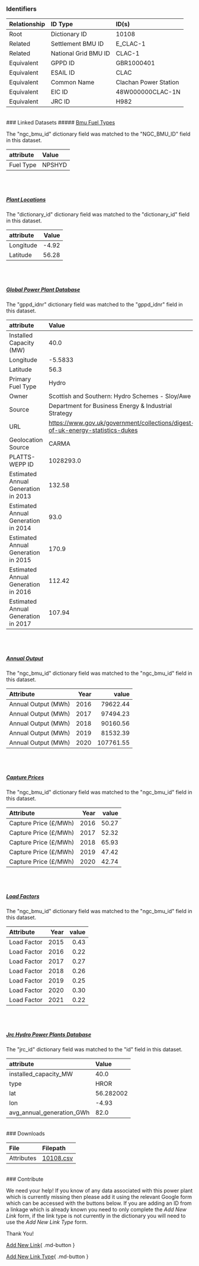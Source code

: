 ### Identifiers

| Relationship   | ID Type              | ID(s)                 |
|:---------------|:---------------------|:----------------------|
| Root           | Dictionary ID        | 10108                 |
| Related        | Settlement BMU ID    | E_CLAC-1              |
| Related        | National Grid BMU ID | CLAC-1                |
| Equivalent     | GPPD ID              | GBR1000401            |
| Equivalent     | ESAIL ID             | CLAC                  |
| Equivalent     | Common Name          | Clachan Power Station |
| Equivalent     | EIC ID               | 48W000000CLAC-1N      |
| Equivalent     | JRC ID               | H982                  |

<br>
### Linked Datasets
##### <a href="https://osuked.github.io/Power-Station-Dictionary/datasets/bmu-fuel-types">Bmu Fuel Types</a>



The "ngc_bmu_id" dictionary field was matched to the "NGC_BMU_ID" field in this dataset.

| attribute   | Value   |
|:------------|:--------|
| Fuel Type   | NPSHYD  |

<br><br>
##### <a href="https://osuked.github.io/Power-Station-Dictionary/datasets/plant-locations">Plant Locations</a>



The "dictionary_id" dictionary field was matched to the "dictionary_id" field in this dataset.

| attribute   |   Value |
|:------------|--------:|
| Longitude   |   -4.92 |
| Latitude    |   56.28 |

<br><br>
##### <a href="https://osuked.github.io/Power-Station-Dictionary/datasets/global-power-plant-database">Global Power Plant Database</a>



The "gppd_idnr" dictionary field was matched to the "gppd_idnr" field in this dataset.

| attribute                           | Value                                                                          |
|:------------------------------------|:-------------------------------------------------------------------------------|
| Installed Capacity (MW)             | 40.0                                                                           |
| Longitude                           | -5.5833                                                                        |
| Latitude                            | 56.3                                                                           |
| Primary Fuel Type                   | Hydro                                                                          |
| Owner                               | Scottish and Southern: Hydro Schemes - Sloy/Awe                                |
| Source                              | Department for Business Energy & Industrial Strategy                           |
| URL                                 | https://www.gov.uk/government/collections/digest-of-uk-energy-statistics-dukes |
| Geolocation Source                  | CARMA                                                                          |
| PLATTS-WEPP ID                      | 1028293.0                                                                      |
| Estimated Annual Generation in 2013 | 132.58                                                                         |
| Estimated Annual Generation in 2014 | 93.0                                                                           |
| Estimated Annual Generation in 2015 | 170.9                                                                          |
| Estimated Annual Generation in 2016 | 112.42                                                                         |
| Estimated Annual Generation in 2017 | 107.94                                                                         |

<br><br>
##### <a href="https://osuked.github.io/Power-Station-Dictionary/datasets/annual-output">Annual Output</a>



The "ngc_bmu_id" dictionary field was matched to the "ngc_bmu_id" field in this dataset.

| Attribute           |   Year |     value |
|:--------------------|-------:|----------:|
| Annual Output (MWh) |   2016 |  79622.44 |
| Annual Output (MWh) |   2017 |  97494.23 |
| Annual Output (MWh) |   2018 |  90160.56 |
| Annual Output (MWh) |   2019 |  81532.39 |
| Annual Output (MWh) |   2020 | 107761.55 |

<br><br>
##### <a href="https://osuked.github.io/Power-Station-Dictionary/datasets/capture-prices">Capture Prices</a>



The "ngc_bmu_id" dictionary field was matched to the "ngc_bmu_id" field in this dataset.

| Attribute             |   Year |   value |
|:----------------------|-------:|--------:|
| Capture Price (£/MWh) |   2016 |   50.27 |
| Capture Price (£/MWh) |   2017 |   52.32 |
| Capture Price (£/MWh) |   2018 |   65.93 |
| Capture Price (£/MWh) |   2019 |   47.42 |
| Capture Price (£/MWh) |   2020 |   42.74 |

<br><br>
##### <a href="https://osuked.github.io/Power-Station-Dictionary/datasets/load-factors">Load Factors</a>



The "ngc_bmu_id" dictionary field was matched to the "ngc_bmu_id" field in this dataset.

| Attribute   |   Year |   value |
|:------------|-------:|--------:|
| Load Factor |   2015 |    0.43 |
| Load Factor |   2016 |    0.22 |
| Load Factor |   2017 |    0.27 |
| Load Factor |   2018 |    0.26 |
| Load Factor |   2019 |    0.25 |
| Load Factor |   2020 |    0.30 |
| Load Factor |   2021 |    0.22 |

<br><br>
##### <a href="https://osuked.github.io/Power-Station-Dictionary/datasets/jrc-hydro-power-plants-database">Jrc Hydro Power Plants Database</a>



The "jrc_id" dictionary field was matched to the "id" field in this dataset.

| attribute                 | Value     |
|:--------------------------|:----------|
| installed_capacity_MW     | 40.0      |
| type                      | HROR      |
| lat                       | 56.282002 |
| lon                       | -4.93     |
| avg_annual_generation_GWh | 82.0      |


<br>
### Downloads


| File       | Filepath                                                                              |
|:-----------|:--------------------------------------------------------------------------------------|
| Attributes | [10108.csv](https://osuked.github.io/Power-Station-Dictionary/object_attrs/10108.csv) |


<br>
### Contribute

We need your help! If you know of any data associated with this power plant which is currently missing then please add it using the relevant Google form which can be accessed with the buttons below.  If you are adding an ID from a linkage which is already known you need to only complete the *Add New Link* form, if the link type is not currently in the dictionary you will need to use the *Add New Link Type* form.

Thank You!

[Add New Link](https://docs.google.com/forms/d/e/1FAIpQLSc5jRsQ7NgiLLXbwo9PUdwTQyuqbRwThltG56-o6NVSe7E_nw/viewform?usp=pp_url&entry.251912331=10108){ .md-button }

[Add New Link Type](https://docs.google.com/forms/d/e/1FAIpQLSdQfLmfOR0Vw4Z7gDQAIhBbqIifd1RuSFPKmDQpROhOqjo7ew/viewform?usp=pp_url&entry.2141539628=10108){ .md-button }
